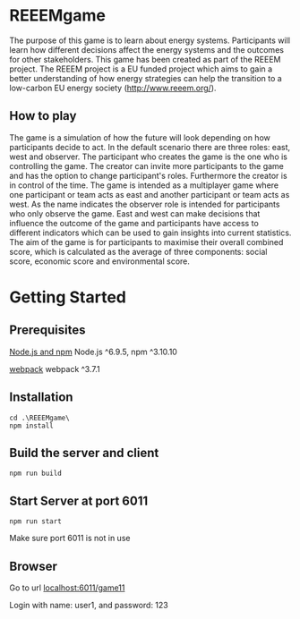 # REEEMgame
The purpose of this game is to learn about energy systems. Participants will learn how different decisions affect the energy systems and the outcomes for other stakeholders.
This game has been created as part of the REEEM project. The REEEM project is a EU funded project which aims to gain a better understanding of how energy strategies can help the transition to a low-carbon EU energy society (http://www.reeem.org/).
## How to play
The game is a simulation of how the future will look depending on how participants decide to act. In the default scenario there are three roles: east, west and observer. The participant who creates the game is the one who is controlling the game. The creator can invite more participants to the game and has the option to change participant's roles. Furthermore the creator is in control of the time. The game is intended as a multiplayer game where one participant or team acts as east and another participant or team acts as west. As the name indicates the observer role is intended for participants who only observe the game. East and west can make decisions that influence the outcome of the game and participants have access to different indicators which can be used to gain insights into current statistics. The aim of the game is for participants to maximise their overall combined score, which is calculated as the average of three components: social score, economic score and environmental score.
# Getting Started
## Prerequisites
[Node.js and npm](https://nodejs.org/en/download/)  Node.js ^6.9.5, npm ^3.10.10

[webpack](https://github.com/webpack/webpack)  webpack ^3.7.1
## Installation
	cd .\REEEMgame\
	npm install 
## Build the server and client 
 	npm run build
## Start Server at port 6011
	npm run start
Make sure port 6011 is not in use

## Browser
Go to url [localhost:6011/game11](http://localhost:6011/game11/)

Login with name: user1, and password: 123
	
